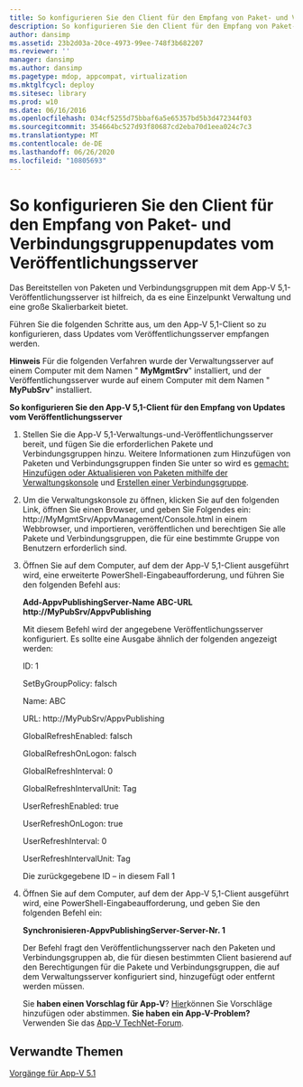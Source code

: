 ```yaml
---
title: So konfigurieren Sie den Client für den Empfang von Paket- und Verbindungsgruppenupdates vom Veröffentlichungsserver
description: So konfigurieren Sie den Client für den Empfang von Paket- und Verbindungsgruppenupdates vom Veröffentlichungsserver
author: dansimp
ms.assetid: 23b2d03a-20ce-4973-99ee-748f3b682207
ms.reviewer: ''
manager: dansimp
ms.author: dansimp
ms.pagetype: mdop, appcompat, virtualization
ms.mktglfcycl: deploy
ms.sitesec: library
ms.prod: w10
ms.date: 06/16/2016
ms.openlocfilehash: 034cf5255d75bbaf6a5e65357bd5b3d472344f03
ms.sourcegitcommit: 354664bc527d93f80687cd2eba70d1eea024c7c3
ms.translationtype: MT
ms.contentlocale: de-DE
ms.lasthandoff: 06/26/2020
ms.locfileid: "10805693"
---
```

# So konfigurieren Sie den Client für den Empfang von Paket- und Verbindungsgruppenupdates vom Veröffentlichungsserver


Das Bereitstellen von Paketen und Verbindungsgruppen mit dem App-V 5,1-Veröffentlichungsserver ist hilfreich, da es eine Einzelpunkt Verwaltung und eine große Skalierbarkeit bietet.

Führen Sie die folgenden Schritte aus, um den App-V 5,1-Client so zu konfigurieren, dass Updates vom Veröffentlichungsserver empfangen werden.

**Hinweis**  Für die folgenden Verfahren wurde der Verwaltungsserver auf einem Computer mit dem Namen " **MyMgmtSrv**" installiert, und der Veröffentlichungsserver wurde auf einem Computer mit dem Namen " **MyPubSrv**" installiert.

 

**So konfigurieren Sie den App-V 5,1-Client für den Empfang von Updates vom Veröffentlichungsserver**

1.  Stellen Sie die App-V 5,1-Verwaltungs-und-Veröffentlichungsserver bereit, und fügen Sie die erforderlichen Pakete und Verbindungsgruppen hinzu. Weitere Informationen zum Hinzufügen von Paketen und Verbindungsgruppen finden Sie unter so wird es [gemacht: Hinzufügen oder Aktualisieren von Paketen mithilfe der Verwaltungskonsole](how-to-add-or-upgrade-packages-by-using-the-management-console-51-gb18030.md) und [Erstellen einer Verbindungsgruppe](how-to-create-a-connection-group51.md).

2.  Um die Verwaltungskonsole zu öffnen, klicken Sie auf den folgenden Link, öffnen Sie einen Browser, und geben Sie Folgendes ein: http://MyMgmtSrv/AppvManagement/Console.html in einem Webbrowser, und importieren, veröffentlichen und berechtigen Sie alle Pakete und Verbindungsgruppen, die für eine bestimmte Gruppe von Benutzern erforderlich sind.

3.  Öffnen Sie auf dem Computer, auf dem der App-V 5,1-Client ausgeführt wird, eine erweiterte PowerShell-Eingabeaufforderung, und führen Sie den folgenden Befehl aus:

    **Add-AppvPublishingServer-Name ABC-URL http://MyPubSrv/AppvPublishing**

    Mit diesem Befehl wird der angegebene Veröffentlichungsserver konfiguriert. Es sollte eine Ausgabe ähnlich der folgenden angezeigt werden:

    ID: 1

    SetByGroupPolicy: falsch

    Name: ABC

    URL: http://MyPubSrv/AppvPublishing

    GlobalRefreshEnabled: falsch

    GlobalRefreshOnLogon: falsch

    GlobalRefreshInterval: 0

    GlobalRefreshIntervalUnit: Tag

    UserRefreshEnabled: true

    UserRefreshOnLogon: true

    UserRefreshInterval: 0

    UserRefreshIntervalUnit: Tag

    Die zurückgegebene ID – in diesem Fall 1

4.  Öffnen Sie auf dem Computer, auf dem der App-V 5,1-Client ausgeführt wird, eine PowerShell-Eingabeaufforderung, und geben Sie den folgenden Befehl ein:

    **Synchronisieren-AppvPublishingServer-Server-Nr. 1**

    Der Befehl fragt den Veröffentlichungsserver nach den Paketen und Verbindungsgruppen ab, die für diesen bestimmten Client basierend auf den Berechtigungen für die Pakete und Verbindungsgruppen, die auf dem Verwaltungsserver konfiguriert sind, hinzugefügt oder entfernt werden müssen.

    Sie **haben einen Vorschlag für App-V**? [Hier](http://appv.uservoice.com/forums/280448-microsoft-application-virtualization)können Sie Vorschläge hinzufügen oder abstimmen. **Sie haben ein App-V-Problem?** Verwenden Sie das [App-V TechNet-Forum](https://social.technet.microsoft.com/Forums/home?forum=mdopappv).

## Verwandte Themen


[Vorgänge für App-V 5.1](operations-for-app-v-51.md)

 

 






